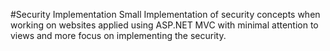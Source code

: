 #Security Implementation
Small Implementation of security concepts when working on websites applied using ASP.NET MVC with minimal attention to views and more focus on implementing the security.
